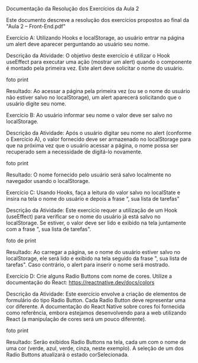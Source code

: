 Documentação da Resolução dos Exercícios da Aula 2

Este documento descreve a resolução dos exercícios propostos ao final da "Aula 2 – Front-End.pdf"

Exercício A: Utilizando Hooks e localStorage, ao usuário entrar na página um alert deve aparecer perguntando ao usuário seu nome.

Descrição da Atividade: O objetivo deste exercício é utilizar o Hook useEffect para executar uma ação (mostrar um alert) quando o componente é montado pela primeira vez. Este alert deve solicitar o nome do usuário.

foto print

Resultado: Ao acessar a página pela primeira vez (ou se o nome do usuário não estiver salvo no localStorage), um alert aparecerá solicitando que o usuário digite seu nome.

Exercício B: Ao usuário informar seu nome o valor deve ser salvo no localStorage.

Descrição da Atividade: Após o usuário digitar seu nome no alert (conforme o Exercício A), o valor fornecido deve ser armazenado no localStorage para que na próxima vez que o usuário acessar a página, o nome possa ser recuperado sem a necessidade de digitá-lo novamente.

foto print

Resultado: O nome fornecido pelo usuário será salvo localmente no navegador usando o localStorage.

Exercício C: Usando Hooks, faça a leitura do valor salvo no localState e insira na tela o nome do usuário e depois a frase “, sua lista de tarefas”

Descrição da Atividade: Este exercício requer a utilização de um Hook (useEffect) para verificar se o nome do usuário já está salvo no localStorage. Se estiver, o valor deve ser lido e exibido na tela juntamente com a frase ", sua lista de tarefas".

foto de print

Resultado: Ao carregar a página, se o nome do usuário estiver salvo no localStorage, ele será lido e exibido na tela seguido da frase ", sua lista de tarefas". Caso contrário, o alert para inserir o nome será mostrado.

Exercício D: Crie alguns Radio Buttons com nome de cores. Utilize a documentação do React: https://reactnative.dev/docs/colors

Descrição da Atividade: Este exercício envolve a criação de elementos de formulário do tipo Radio Button. Cada Radio Button deve representar uma cor diferente. A documentação do React Native sobre cores foi fornecida como referência, embora estejamos desenvolvendo para a web utilizando React (a manipulação de cores será um pouco diferente).

foto print


Resultado: Serão exibidos Radio Buttons na tela, cada um com o nome de uma cor (verde, azul, verde, cinza, neste exemplo). A seleção de um dos Radio Buttons atualizará o estado corSelecionada.
